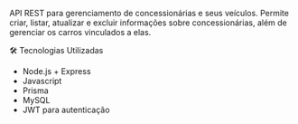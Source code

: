 API REST para gerenciamento de concessionárias e seus veículos.
Permite criar, listar, atualizar e excluir informações sobre concessionárias, além de gerenciar os carros vinculados a elas.

🛠 Tecnologias Utilizadas
  - Node.js + Express
  - Javascript
  - Prisma
  - MySQL
  - JWT para autenticação
